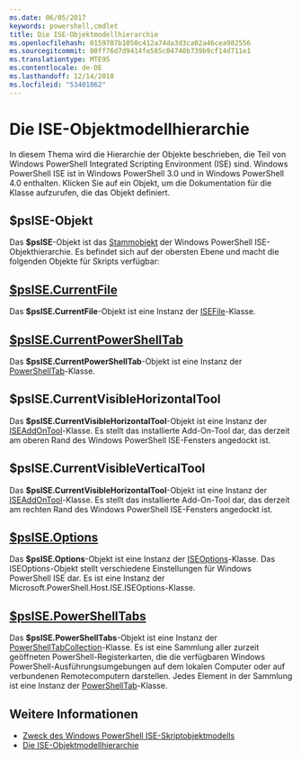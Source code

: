 ```yaml
---
ms.date: 06/05/2017
keywords: powershell,cmdlet
title: Die ISE-Objektmodellhierarchie
ms.openlocfilehash: 0159707b1050c412a74da3d3ca02a46cea982556
ms.sourcegitcommit: 00ff76d7d9414fe585c04740b739b9cf14d711e1
ms.translationtype: MTE95
ms.contentlocale: de-DE
ms.lasthandoff: 12/14/2018
ms.locfileid: "53401862"
---
```

# <a name="the-ise-object-model-hierarchy"></a>Die ISE-Objektmodellhierarchie

In diesem Thema wird die Hierarchie der Objekte beschrieben, die Teil von Windows PowerShell Integrated Scripting Environment (ISE) sind.
Windows PowerShell ISE ist in Windows PowerShell 3.0 und in Windows PowerShell 4.0 enthalten.
Klicken Sie auf ein Objekt, um die Dokumentation für die Klasse aufzurufen, die das Objekt definiert.

## <a name="psise-object"></a>$psISE-Objekt

Das **$psISE**-Objekt ist das [Stammobjekt](The-ObjectModelRoot-Object.md) der Windows PowerShell ISE-Objekthierarchie.
Es befindet sich auf der obersten Ebene und macht die folgenden Objekte für Skripts verfügbar:

## <a name="psisecurrentfilethe-isefile-objectmd"></a>[$psISE.CurrentFile](The-ISEFile-Object.md)

Das **$psISE.CurrentFile**-Objekt ist eine Instanz der [ISEFile](The-ISEFile-Object.md)-Klasse.

## <a name="psisecurrentpowershelltabthe-powershelltab-objectmd"></a>[$psISE.CurrentPowerShellTab](The-PowerShellTab-Object.md)

Das **$psISE.CurrentPowerShellTab**-Objekt ist eine Instanz der [PowerShellTab](The-PowerShellTab-Object.md)-Klasse.

## <a name="psisecurrentvisiblehorizontaltool"></a>$psISE.CurrentVisibleHorizontalTool

Das **$psISE.CurrentVisibleHorizontalTool**-Objekt ist eine Instanz der [ISEAddOnTool](The-ISEAddOnTool-Object.md)-Klasse.
Es stellt das installierte Add-On-Tool dar, das derzeit am oberen Rand des Windows PowerShell ISE-Fensters angedockt ist.

## <a name="psisecurrentvisibleverticaltool"></a>$psISE.CurrentVisibleVerticalTool

Das **$psISE.CurrentVisibleHorizontalTool**-Objekt ist eine Instanz der [ISEAddOnTool](The-ISEAddOnTool-Object.md)-Klasse.
Es stellt das installierte Add-On-Tool dar, das derzeit am rechten Rand des Windows PowerShell ISE-Fensters angedockt ist.

## <a name="psiseoptionsthe-iseoptions-objectmd"></a>[$psISE.Options](The-ISEOptions-Object.md)

Das **$psISE.Options**-Objekt ist eine Instanz der [ISEOptions](The-ISEOptions-Object.md)-Klasse.
Das ISEOptions-Objekt stellt verschiedene Einstellungen für Windows PowerShell ISE dar.
Es ist eine Instanz der Microsoft.PowerShell.Host.ISE.ISEOptions-Klasse.

## <a name="psisepowershelltabsthe-powershelltabcollection-objectmd"></a>[$psISE.PowerShellTabs](The-PowerShellTabCollection-Object.md)

Das **$psISE.PowerShellTabs**-Objekt ist eine Instanz der [PowerShellTabCollection](The-PowerShellTabCollection-Object.md)-Klasse.
Es ist eine Sammlung aller zurzeit geöffneten PowerShell-Registerkarten, die die verfügbaren Windows PowerShell-Ausführungsumgebungen auf dem lokalen Computer oder auf verbundenen Remotecomputern darstellen.
Jedes Element in der Sammlung ist eine Instanz der [PowerShellTab](The-PowerShellTab-Object.md)-Klasse.

## <a name="see-also"></a>Weitere Informationen

- [Zweck des Windows PowerShell ISE-Skriptobjektmodells](Purpose-of-the-Windows-PowerShell-ISE-Scripting-Object-Model.md)
- [Die ISE-Objektmodellhierarchie](The-ISE-Object-Model-Hierarchy.md)